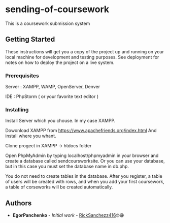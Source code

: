 # sending-of-coursework
This is a coursework submission system
 
## Getting Started

These instructions will get you a copy of the project up and running on your local machine for development and testing purposes. See deployment for notes on how to deploy the project on a live system.

### Prerequisites

Server : XAMPP, WAMP, OpenServer, Denver

IDE : PhpStorm ( or your favorite text editor )

### Installing

Install Server which you chouse. In my case XAMPP.

Dowonload XAMPP from  https://www.apachefriends.org/index.html And install where you whant.

Clone progect in XAMPP -> htdocs folder

Open PhpMyAdmin by typing localhost/phpmyadmin in your browser and create a database called sendcoursworksite. Or you can use your database, but in this case you must set the database name in db.php.

You do not need to create tables in the database. After you register, a table of users will be created with rows, and when you add your first coursework, a table of corseworks will be created automatically.

## Authors

* **EgorPanchenko** - *Initial work* - [RickSanchezz416](https://github.com/RickSanchezz416)🤓😁
